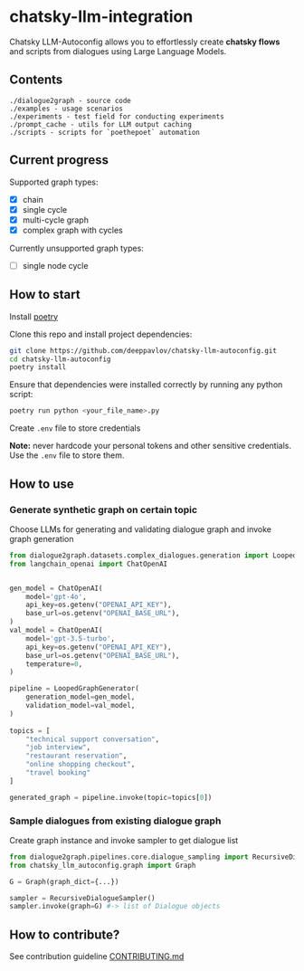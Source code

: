 # chatsky-llm-integration

Chatsky LLM-Autoconfig allows you to effortlessly create **chatsky flows** and scripts from dialogues using Large Language Models.

## Contents

```
./dialogue2graph - source code
./examples - usage scenarios
./experiments - test field for conducting experiments
./prompt_cache - utils for LLM output caching
./scripts - scripts for `poethepoet` automation 
```

## Current progress

Supported graph types:

- [x]  chain
- [x]  single cycle
- [x]  multi-cycle graph
- [x]  complex graph with cycles

Currently unsupported graph types:

- [ ]  single node cycle

## How to start

Install [poetry](https://python-poetry.org/docs/)

Сlone this repo and install project dependencies:

```bash
git clone https://github.com/deeppavlov/chatsky-llm-autoconfig.git
cd chatsky-llm-autoconfig
poetry install
```

Ensure that dependencies were installed correctly by running any python script:

```bash
poetry run python <your_file_name>.py
```

Create `.env` file to store credentials

**Note:** never hardcode your personal tokens and other sensitive credentials. Use the `.env` file to store them.

## How to use

### Generate synthetic graph on certain topic

Choose LLMs for generating and validating dialogue graph and invoke graph generation

```python
from dialogue2graph.datasets.complex_dialogues.generation import LoopedGraphGenerator
from langchain_openai import ChatOpenAI


gen_model = ChatOpenAI(
    model='gpt-4o',
    api_key=os.getenv("OPENAI_API_KEY"),
    base_url=os.getenv("OPENAI_BASE_URL"),
)
val_model = ChatOpenAI(
    model='gpt-3.5-turbo',
    api_key=os.getenv("OPENAI_API_KEY"),
    base_url=os.getenv("OPENAI_BASE_URL"),
    temperature=0,
)

pipeline = LoopedGraphGenerator(
    generation_model=gen_model,
    validation_model=val_model,
)
    
topics = [
    "technical support conversation",
    "job interview",
    "restaurant reservation",
    "online shopping checkout",
    "travel booking"
]

generated_graph = pipeline.invoke(topic=topics[0])
```

### Sample dialogues from existing dialogue graph

Create graph instance and invoke sampler to get dialogue list

```python
from dialogue2graph.pipelines.core.dialogue_sampling import RecursiveDialogueSampler
from chatsky_llm_autoconfig.graph import Graph

G = Graph(graph_dict={...})

sampler = RecursiveDialogueSampler()
sampler.invoke(graph=G) #-> list of Dialogue objects
```

## How to contribute?

See contribution guideline [CONTRIBUTING.md](https://github.com/deeppavlov/chatsky-llm-autoconfig/blob/main/CONTRIBUTING.md)
